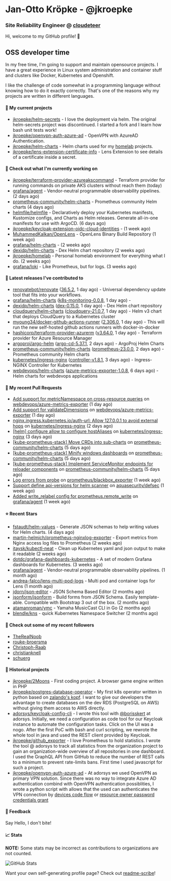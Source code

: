 # Jan-Otto Kröpke - @jkroepke
### Site Reliability Engineer @ [cloudeteer](https://cloudeteer.de/)

Hi, welcome to my GitHub profile! 👋

## OSS developer time
In my free time, I'm going to support and maintain opensource projects. I have a great experience in Linux system administration and container stuff and clusters like Docker, Kubernetes and Openshift.

I like the challenge of code somewhat in a programming language without knowing how to do it exactly correctly. That's one of the reasons why my projects are written in different languages.

#### 🌱 My current projects
- [jkroepke/helm-secrets](https://github.com/jkroepke/helm-secrets) - I love the deployment via helm. The original helm-secrets project was discontinued. I started a fork and I learn how bash unit tests work!
- [jkroepke/openvpn-auth-azure-ad](https://github.com/jkroepke/openvpn-auth-azure-ad) - OpenVPN with AzureAD Authentication.
- [jkroepke/helm-charts](https://github.com/jkroepke/helm-charts) - Helm charts used for my [homelab](https://github.com/jkroepke/homelab) projects.
- [jkroepke/lens-extension-certificate-info](https://github.com/jkroepke/lens-extension-certificate-info) - Lens Extension to see details of a certificate inside a secret.

#### 👷 Check out what I'm currently working on

- [jkroepke/terraform-provider-azureakscommand](https://github.com/jkroepke/terraform-provider-azureakscommand) - Terraform provider for running commands on private AKS clusters without reach them (today)
- [grafana/agent](https://github.com/grafana/agent) - Vendor-neutral programmable observability pipelines. (2 days ago)
- [prometheus-community/helm-charts](https://github.com/prometheus-community/helm-charts) - Prometheus community Helm charts (4 days ago)
- [helmfile/helmfile](https://github.com/helmfile/helmfile) - Declaratively deploy your Kubernetes manifests, Kustomize configs, and Charts as Helm releases. Generate all-in-one manifests for use with ArgoCD. (6 days ago)
- [jkroepke/keycloak-extension-oidc-cloud-identities](https://github.com/jkroepke/keycloak-extension-oidc-cloud-identities) -  (1 week ago)
- [MuhammedKalkan/OpenLens](https://github.com/MuhammedKalkan/OpenLens) - OpenLens Binary Build Repository (1 week ago)
- [grafana/helm-charts](https://github.com/grafana/helm-charts) -  (2 weeks ago)
- [dexidp/helm-charts](https://github.com/dexidp/helm-charts) - Dex Helm chart repository (2 weeks ago)
- [jkroepke/homelab](https://github.com/jkroepke/homelab) - Personal homelab environment for everything what I do. (2 weeks ago)
- [grafana/loki](https://github.com/grafana/loki) - Like Prometheus, but for logs. (3 weeks ago)

#### 🔭 Latest releases I've contributed to

- [renovatebot/renovate](https://github.com/renovatebot/renovate) ([36.5.2](https://github.com/renovatebot/renovate/releases/tag/36.5.2), 1 day ago) - Universal dependency update tool that fits into your workflows.
- [grafana/helm-charts](https://github.com/grafana/helm-charts) ([k8s-monitoring-0.0.8](https://github.com/grafana/helm-charts/releases/tag/k8s-monitoring-0.0.8), 1 day ago) - 
- [dexidp/helm-charts](https://github.com/dexidp/helm-charts) ([dex-0.15.0](https://github.com/dexidp/helm-charts/releases/tag/dex-0.15.0), 1 day ago) - Dex Helm chart repository
- [cloudquery/helm-charts](https://github.com/cloudquery/helm-charts) ([cloudquery-21.0.7](https://github.com/cloudquery/helm-charts/releases/tag/cloudquery-21.0.7), 1 day ago) - Helm v3 chart that deploys CloudQuery to a Kubernetes cluster
- [myoung34/docker-github-actions-runner](https://github.com/myoung34/docker-github-actions-runner) ([2.306.0](https://github.com/myoung34/docker-github-actions-runner/releases/tag/2.306.0), 1 day ago) - This will run the new self-hosted github actions runners with docker-in-docker
- [hashicorp/terraform-provider-azurerm](https://github.com/hashicorp/terraform-provider-azurerm) ([v3.64.0](https://github.com/hashicorp/terraform-provider-azurerm/releases/tag/v3.64.0), 1 day ago) - Terraform provider for Azure Resource Manager
- [argoproj/argo-helm](https://github.com/argoproj/argo-helm) ([argo-cd-5.37.1](https://github.com/argoproj/argo-helm/releases/tag/argo-cd-5.37.1), 2 days ago) - ArgoProj Helm Charts
- [prometheus-community/helm-charts](https://github.com/prometheus-community/helm-charts) ([prometheus-23.0.0](https://github.com/prometheus-community/helm-charts/releases/tag/prometheus-23.0.0), 2 days ago) - Prometheus community Helm charts
- [kubernetes/ingress-nginx](https://github.com/kubernetes/ingress-nginx) ([controller-v1.8.1](https://github.com/kubernetes/ingress-nginx/releases/tag/controller-v1.8.1), 3 days ago) - Ingress-NGINX Controller for Kubernetes
- [webdevops/helm-charts](https://github.com/webdevops/helm-charts) ([azure-metrics-exporter-1.0.8](https://github.com/webdevops/helm-charts/releases/tag/azure-metrics-exporter-1.0.8), 6 days ago) - Helm charts for webdevops applications

#### 🔨 My recent Pull Requests

- [Add support for metricNamespace on cross-resource queries](https://github.com/webdevops/azure-metrics-exporter/pull/54) on [webdevops/azure-metrics-exporter](https://github.com/webdevops/azure-metrics-exporter) (1 day ago)
- [Add support for validateDimensions](https://github.com/webdevops/azure-metrics-exporter/pull/53) on [webdevops/azure-metrics-exporter](https://github.com/webdevops/azure-metrics-exporter) (1 day ago)
- [nginx.ingress.kubernetes.io/auth-url: Allow 127.0.0.1 to avoid external hops](https://github.com/kubernetes/ingress-nginx/pull/10183) on [kubernetes/ingress-nginx](https://github.com/kubernetes/ingress-nginx) (2 days ago)
- [[helm] configure allow to configure hostAliases](https://github.com/kubernetes/ingress-nginx/pull/10180) on [kubernetes/ingress-nginx](https://github.com/kubernetes/ingress-nginx) (3 days ago)
- [[kube-prometheus-stack] Move CRDs into sub-charts](https://github.com/prometheus-community/helm-charts/pull/3547) on [prometheus-community/helm-charts](https://github.com/prometheus-community/helm-charts) (5 days ago)
- [[kube-prometheus-stack] Minify windows dashboards](https://github.com/prometheus-community/helm-charts/pull/3546) on [prometheus-community/helm-charts](https://github.com/prometheus-community/helm-charts) (5 days ago)
- [[kube-prometheus-stack] Implement ServiceMonitor endpoints for reloader components](https://github.com/prometheus-community/helm-charts/pull/3543) on [prometheus-community/helm-charts](https://github.com/prometheus-community/helm-charts) (5 days ago)
- [Log errors from probe](https://github.com/prometheus/blackbox_exporter/pull/1091) on [prometheus/blackbox_exporter](https://github.com/prometheus/blackbox_exporter) (1 week ago)
- [Support define api-versions for helm scanner](https://github.com/aquasecurity/defsec/pull/1361) on [aquasecurity/defsec](https://github.com/aquasecurity/defsec) (1 week ago)
- [Added write_relabel config for prometheus.remote_write](https://github.com/grafana/agent/pull/4312) on [grafana/agent](https://github.com/grafana/agent) (1 week ago)

#### ⭐ Recent Stars

- [fstaudt/helm-values](https://github.com/fstaudt/helm-values) - Generate JSON schemas to help writing values for Helm charts. (4 days ago)
- [martin-helmich/prometheus-nginxlog-exporter](https://github.com/martin-helmich/prometheus-nginxlog-exporter) - Export metrics from Nginx access log files to Prometheus (2 weeks ago)
- [itaysk/kubectl-neat](https://github.com/itaysk/kubectl-neat) - Clean up Kubernetes yaml and json output to make it readable (2 weeks ago)
- [dotdc/grafana-dashboards-kubernetes](https://github.com/dotdc/grafana-dashboards-kubernetes) - A set of modern Grafana dashboards for Kubernetes. (3 weeks ago)
- [grafana/agent](https://github.com/grafana/agent) - Vendor-neutral programmable observability pipelines. (1 month ago)
- [andrea-falco/lens-multi-pod-logs](https://github.com/andrea-falco/lens-multi-pod-logs) - Multi pod and container logs for Lens (1 month ago)
- [jdorn/json-editor](https://github.com/jdorn/json-editor) - JSON Schema Based Editor (2 months ago)
- [jsonform/jsonform](https://github.com/jsonform/jsonform) - Build forms from JSON Schema. Easily template-able. Compatible with Bootstrap 3 out of the box. (2 months ago)
- [atamanroman/ymc](https://github.com/atamanroman/ymc) - Yamaha MusicCast CLI in Go (2 months ago)
- [blendle/kns](https://github.com/blendle/kns) - quick Kubernetes Namespace Switcher (2 months ago)

#### 👯 Check out some of my recent followers

- [TheRealNoob](https://github.com/TheRealNoob)
- [rouke-broersma](https://github.com/rouke-broersma)
- [Christoph-Raab](https://github.com/Christoph-Raab)
- [christianknell](https://github.com/christianknell)
- [schuerg](https://github.com/schuerg)

#### 📜 Historical projects
- [jkroepke/2Moons](https://github.com/jkroepke/2Moons) - First coding project. A browser game engine written in PHP
- [jkroepke/postgres-database-operator](https://github.com/jkroepke/postgres-database-operator) - My first k8s operator written in python based on [zalando's kopf](https://github.com/zalando-incubator/kopf). I want to give our developers the advantage to create databases on the dev RDS (PostgreSQL on AWS) without giving them access to AWS directly.
- [adorsys/keycloak-config-cli](https://github.com/adorsys/keycloak-config-cli) - I wrote this tool with [@borisskert](https://github.com/borisskert) at adorsys. Initially, we need a configuration as code tool for our Keycloak instance to automate the configuration tasks. Click on the UI was a nogo. After the first PoC with bash and curl scripting, we rewrote the whole tool in java and used the REST client provided by Keycloak.
- [jkroepke/github_exporter](https://github.com/jkroepke/github_exporter) - I love Prometheus to hold statistics. I wrote the tool @ adorsys to track all statistics from the organization project to gain an organization-wide overview of all repositories in one dashboard. I used the GraphQL API from GitHub to reduce the number of REST calls to a minimum to prevent rate-limits bans. First time I used javascript for such a project.
- [jkroepke/openvpn-auth-azure-ad](https://github.com/jkroepke/openvpn-auth-azure-ad) - At adorsys we used OpenVPN as primary VPN solution. Since there was no way to integrate Azure AD authentication combind with OpenVPN authentication possiblities, I wrote a python script with allows that the used can authenticates the VPN connection by [devices code flow](https://docs.microsoft.com/en-us/azure/active-directory/develop/v2-oauth2-device-code) or [resource owner password credentials grant](https://docs.microsoft.com/en-us/azure/active-directory/develop/v2-oauth-ropc)

#### 💬 Feedback

Say Hello, I don't bite!

#### 📈 Stats

**NOTE:** Some stats may be incorrect as contributions to organizations
are not counted.

![GitHub Stats](https://github-readme-stats.vercel.app/api?username=jkroepke&count_private=false&theme=tokyonight&show_icons=true)

Want your own self-generating profile page? Check out [readme-scribe](https://github.com/muesli/readme-scribe)!

